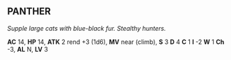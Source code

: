 ## PANTHER

_Supple large cats with blue-black fur. Stealthy hunters._

**AC** 14, **HP** 14, **ATK** 2 rend +3 (1d6), **MV** near (climb), **S** 3 **D** 4 **C** 1 **I** -2 **W** 1 **Ch** -3, **AL** N, **LV** 3

